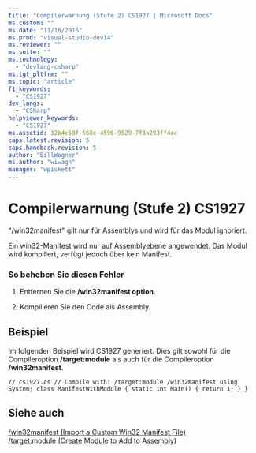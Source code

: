 ```yaml
---
title: "Compilerwarnung (Stufe 2) CS1927 | Microsoft Docs"
ms.custom: ""
ms.date: "11/16/2016"
ms.prod: "visual-studio-dev14"
ms.reviewer: ""
ms.suite: ""
ms.technology: 
  - "devlang-csharp"
ms.tgt_pltfrm: ""
ms.topic: "article"
f1_keywords: 
  - "CS1927"
dev_langs: 
  - "CSharp"
helpviewer_keywords: 
  - "CS1927"
ms.assetid: 32b4e58f-668c-4596-9529-7f3a293ff4ac
caps.latest.revision: 5
caps.handback.revision: 5
author: "BillWagner"
ms.author: "wiwagn"
manager: "wpickett"
---
```

# Compilerwarnung (Stufe 2) CS1927
"\/win32manifest" gilt nur für Assemblys und wird für das Modul ignoriert.  
  
 Ein win32\-Manifest wird nur auf Assemblyebene angewendet. Das Modul wird kompiliert, verfügt jedoch über kein Manifest.  
  
### So beheben Sie diesen Fehler  
  
1.  Entfernen Sie die **\/win32manifest option**.  
  
2.  Kompilieren Sie den Code als Assembly.  
  
## Beispiel  
 Im folgenden Beispiel wird CS1927 generiert. Dies gilt sowohl für die Compileroption **\/target:module** als auch für die Compileroption **\/win32manifest**.  
  
```  
// cs1927.cs // Compile with: /target:module /win32manifest using System; class ManifestWithModule { static int Main() { return 1; } }  
```  
  
## Siehe auch  
 [\/win32manifest \(Import a Custom Win32 Manifest File\)](../../csharp/language-reference/compiler-options/win32manifest-compiler-option.md)   
 [\/target:module \(Create Module to Add to Assembly\)](../../csharp/language-reference/compiler-options/target-module-compiler-option.md)
